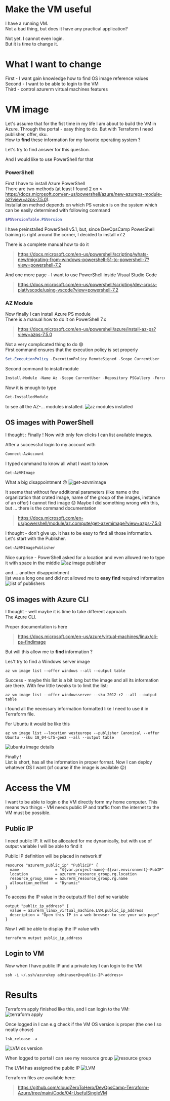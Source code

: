 # Make the VM useful

I have a running VM.\
Not a bad thing, but does it have any practical application?

Not yet. I cannot even login. \
But it is time to change it.


# What I want to change

First - I want gain knowledge how to find OS image reference values \
Second - I want to be able to login to the VM \
Third - control azurerm virtual machines features 

# VM image

Let's assume that for the fist time in my life I am about to build the VM in Azure. 
Through the portal - easy thing to do. But with Terraform I need publisher, offer, sku. \
How to  **find** these information for my favorite operating system ? 

Let's try to find answer for this question.

And I would like to use PowerShell for that


### PowerShell

First I have to install Azure PowerShell \
There are two methods (at least I found 2 on > https://docs.microsoft.com/en-us/powershell/azure/new-azureps-module-az?view=azps-7.5.0). \
Installation method depends on which PS version is on the system which can be easily determined with following command

``` PowerShell
$PSVersionTable.PSVersion
```

I have preinstalled PowerShell v5.1, but, since DevOpsCamp PowerShell training is right around the corner, I decided to install v7.2

There is a complete manual how to do it
> https://docs.microsoft.com/en-us/powershell/scripting/whats-new/migrating-from-windows-powershell-51-to-powershell-7?view=powershell-7.2

And one more page - I want to use PowerShell inside Visual Studio Code
> https://docs.microsoft.com/en-us/powershell/scripting/dev-cross-plat/vscode/using-vscode?view=powershell-7.2


### AZ Module

Now finally I can install Azure PS module \
There is a manual how to do it on PowerShell 7.x 
> https://docs.microsoft.com/en-us/powershell/azure/install-az-ps?view=azps-7.5.0

Not a very complicated thing to do :smile: \
First command ensures that the execution policy is set properly
``` PowerShell
Set-ExecutionPolicy -ExecutionPolicy RemoteSigned -Scope CurrentUser
```

Second command to install module
``` PowerShell
Install-Module -Name Az -Scope CurrentUser -Repository PSGallery -Force
```

Now it is enough to type 
``` powershell
Get-InstalledModule
``` 
to see all the AZ-... modules installed.
![az modules installed](./images/04-az-installed-modules.jpg)


## OS images with PowerShell

I thought : Finally ! Now with only few clicks I can list available images.

After a successful login to my account with
``` PowerShell
Connect-AzAccount 
```

I typed command to know all what I want to know
``` PowerShell
Get-AzVMImage
```

What a big disappointment :disappointed:
![get-azvmimage](./images/04-get-azvmimage.jpg)

It seems that without few additional parameters (like name o the organization that crated image, name of the group of the images, instance of an offer) I cannot find image :disappointed:
Maybe I did something wrong with this, but ... there is the command documentation 
> https://docs.microsoft.com/en-us/powershell/module/az.compute/get-azvmimage?view=azps-7.5.0

I thought - don't give up. It has to be easy to find all those information. \
Let's start with the Publisher.
``` PowerShell
Get-AzVMImagePublisher
```
Nice surprise - PowerShell asked for a location and even allowed me to type it with space in the middle
![az image publisher](./images/04-az-image-publisher.jpg)

and.... another disappointment \
list was a long one and did not allowed me to **easy find** required information \
![list of publishers](./images/04-publishers.jpg)


## OS images with Azure CLI

I thought - well maybe it is time to take different approach. \
The Azure CLI.

Proper documentation is here
> https://docs.microsoft.com/en-us/azure/virtual-machines/linux/cli-ps-findimage

But will this allow me to **find** information ? 

Les't try to find a Windows server image

``` 
az vm image list --offer windows --all --output table
```

Success - maybe this list is a bit long but the image and all its information are there.
With few little tweaks to to limit the list:
```
az vm image list --offer windowsserver --sku 2012-r2 --all --output table
```
i found all the necessary information formatted like I need to use it in Terraform file.


For Ubuntu it would be like this
```
az vm image list --location westeurope --publisher Canonical --offer Ubuntu --sku 18_04-LTS-gen2 --all --output table
```
![ubuntu image details](./images/04-ubuntu-images.jpg)

Finally ! \
List is short, has all the information in proper format. Now I can deploy whatever OS I want (of course if the image is available :wink:)




# Access the VM

I want to be able to login o the VM directly form my home computer. This means two things - VM needs public IP and traffic from the internet to the VM must be possible.


## Public IP

I need public IP. It will be allocated for me dynamically, but with use of output variable I will be able to find it

Public IP definition will be placed in network.tf

``` hcl
resource "azurerm_public_ip" "PublicIP" {
  name                = "${var.project-name}-${var.environment}-PubIP"
  location            = azurerm_resource_group.rg.location
  resource_group_name = azurerm_resource_group.rg.name
  allocation_method   = "Dynamic"
}
```

To access the IP value in the outputs.tf file I define variable 
``` hcl
output "public_ip_address" {
  value = azurerm_linux_virtual_machine.LVM.public_ip_address
  description = "Open this IP in a web browser to see your web page"
}
```

Now I will be able to display the IP value with
``` hcl
terraform output public_ip_address
```

## Login to VM

Now when I have public IP and a private key I can login to the VM
``` hcl
ssh -i ~/.ssh/azurekey adminuser@<public-IP-address>
```


# Results

Terraform apply finished like this, and I can login to the VM:
![terraform apply](./images/04-apply-result.jpg)




Once logged in I can e.g check if the VM OS version is proper (the one I so neatly chose)
``` 
lsb_release -a
```
![LVM os version](./images/04-vm-os-version.jpg)


When logged to portal I can see my resource group
![resource group](./images/04-gr.jpg)

The LVM has assigned the public IP
![LVM](./images/04-lvm.jpg)



Terraform files are available here:
> https://github.com/cloudZeroToHero/DevOpsCamp-Terraform-Azure/tree/main/Code/04-UsefulSingleVM










